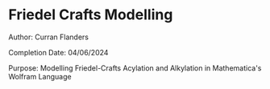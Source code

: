 # Friedel Crafts Modelling 
Author: Curran Flanders

Completion Date: 04/06/2024

Purpose: Modelling Friedel-Crafts Acylation and Alkylation in Mathematica's Wolfram Language
